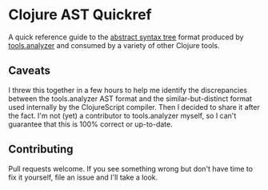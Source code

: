 # Clojure AST Quickref
A quick reference guide to the [abstract syntax tree](http://en.wikipedia.org/wiki/Abstract_syntax_tree) format produced by [tools.analyzer](https://github.com/clojure/tools.analyzer) and consumed by a variety of other Clojure tools.

## Caveats
I threw this together in a few hours to help me identify the discrepancies between the tools.analyzer AST format and the similar-but-distinct format used internally by the ClojureScript compiler. Then I decided to share it after the fact. I'm not (yet) a contributor to tools.analyzer myself, so I can't guarantee that this is 100% correct or up-to-date.

## Contributing
Pull requests welcome. If you see something wrong but don't have time to fix it yourself, file an issue and I'll take a look.
